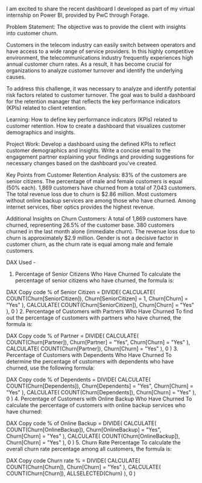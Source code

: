I am excited to share the recent dashboard I developed as part of my virtual internship on Power BI, provided by PwC through Forage.

Problem Statement:
The objective was to provide the client with insights into customer churn.

Customers in the telecom industry can easily switch between operators and have access to a wide range of service providers. In this highly competitive environment, the telecommunications industry frequently experiences high annual customer churn rates. As a result, it has become crucial for organizations to analyze customer turnover and identify the underlying causes.

To address this challenge, it was necessary to analyze and identify potential risk factors related to customer turnover. The goal was to build a dashboard for the retention manager that reflects the key performance indicators (KPIs) related to client retention.

Learning:
How to define key performance indicators (KPIs) related to customer retention.
How to create a dashboard that visualizes customer demographics and insights.

Project Work:
Develop a dashboard using the defined KPIs to reflect customer demographics and insights.
Write a concise email to the engagement partner explaining your findings and providing suggestions for necessary changes based on the dashboard you've created.

Key Points from Customer Retention Analysis:
83% of the customers are senior citizens.
The percentage of male and female customers is equal (50% each).
1,869 customers have churned from a total of 7,043 customers.
The total revenue loss due to churn is $2.86 million.
Most customers without online backup services are among those who have churned.
Among internet services, fiber optics provides the highest revenue.

Additional Insights on Churn Customers:
A total of 1,869 customers have churned, representing 26.5% of the customer base.
380 customers churned in the last month alone (immediate churn).
The revenue loss due to churn is approximately $2.9 million.
Gender is not a decisive factor in customer churn, as the churn rate is equal among male and female customers.

DAX Used -

1. Percentage of Senior Citizens Who Have Churned
To calculate the percentage of senior citizens who have churned, the formula is:

DAX
Copy code
% of Senior Citizen = 
DIVIDE(
    CALCULATE(
        COUNT(Churn[SeniorCitizen]), 
        Churn[SeniorCitizen] = 1, 
        Churn[Churn] = "Yes"
    ),
    CALCULATE(
        COUNT(Churn[SeniorCitizen]), 
        Churn[Churn] = "Yes"
    ),
    0
)
2. Percentage of Customers with Partners Who Have Churned
To find out the percentage of customers with partners who have churned, the formula is:

DAX
Copy code
% of Partner = 
DIVIDE(
    CALCULATE(
        COUNT(Churn[Partner]), 
        Churn[Partner] = "Yes", 
        Churn[Churn] = "Yes"
    ),
    CALCULATE(
        COUNT(Churn[Partner]), 
        Churn[Churn] = "Yes"
    ),
    0
)
3. Percentage of Customers with Dependents Who Have Churned
To determine the percentage of customers with dependents who have churned, use the following formula:

DAX
Copy code
% of Dependents = 
DIVIDE(
    CALCULATE(
        COUNT(Churn[Dependents]), 
        Churn[Dependents] = "Yes", 
        Churn[Churn] = "Yes"
    ),
    CALCULATE(
        COUNT(Churn[Dependents]), 
        Churn[Churn] = "Yes"
    ),
    0
)
4. Percentage of Customers with Online Backup Who Have Churned
To calculate the percentage of customers with online backup services who have churned:

DAX
Copy code
% of Online Backup = 
DIVIDE(
    CALCULATE(
        COUNT(Churn[OnlineBackup]), 
        Churn[OnlineBackup] = "Yes", 
        Churn[Churn] = "Yes"
    ),
    CALCULATE(
        COUNT(Churn[OnlineBackup]), 
        Churn[Churn] = "Yes"
    ),
    0
)
5. Churn Rate Percentage
To calculate the overall churn rate percentage among all customers, the formula is:

DAX
Copy code
Churn rate % = 
DIVIDE(
    CALCULATE(
        COUNT(Churn[Churn]), 
        Churn[Churn] = "Yes"
    ),
    CALCULATE(
        COUNT(Churn[Churn]), 
        ALLSELECTED(Churn)
    ),
    0
)
